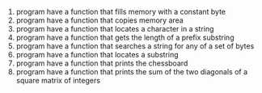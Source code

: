 1) program have a function that fills memory with a constant byte
2) program have a function that copies memory area
3) program have a function that locates a character in a string
4) program have a function that gets the length of a prefix substring
5) program have a function that searches a string for any of a set of bytes
6) program have a function that locates a substring
7) program have a function that prints the chessboard
8) program have  a function that prints the sum of the two diagonals of a square matrix of integers
